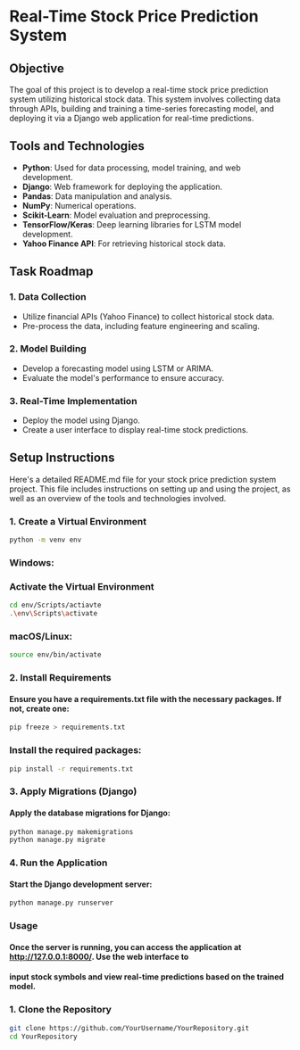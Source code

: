 
# Real-Time Stock Price Prediction System

## Objective

The goal of this project is to develop a real-time stock price prediction system utilizing historical stock data. This system involves collecting data through APIs, building and training a time-series forecasting model, and deploying it via a Django web application for real-time predictions.

## Tools and Technologies

- **Python**: Used for data processing, model training, and web development.
- **Django**: Web framework for deploying the application.
- **Pandas**: Data manipulation and analysis.
- **NumPy**: Numerical operations.
- **Scikit-Learn**: Model evaluation and preprocessing.
- **TensorFlow/Keras**: Deep learning libraries for LSTM model development.
- **Yahoo Finance API**: For retrieving historical stock data.

## Task Roadmap

### 1. Data Collection
- Utilize financial APIs (Yahoo Finance) to collect historical stock data.
- Pre-process the data, including feature engineering and scaling.

### 2. Model Building
- Develop a forecasting model using LSTM or ARIMA.
- Evaluate the model's performance to ensure accuracy.

### 3. Real-Time Implementation
- Deploy the model using Django.
- Create a user interface to display real-time stock predictions.

## Setup Instructions

Here's a detailed README.md file for your stock price prediction system project. This file includes instructions on setting up and using the project, as well as an overview of the tools and technologies involved.


### 1. Create a Virtual Environment
```bash
python -m venv env
```

### Windows:
### Activate the Virtual Environment
```bash
cd env/Scripts/actiavte
.\env\Scripts\activate
```
### macOS/Linux:
```bash
source env/bin/activate
```

### 2. Install Requirements
#### Ensure you have a requirements.txt file with the necessary packages. If not, create one:
```bash
pip freeze > requirements.txt
```
### Install the required packages:
```bash
pip install -r requirements.txt
```

### 3. Apply Migrations (Django)
#### Apply the database migrations for Django:
```bash
python manage.py makemigrations
python manage.py migrate
```

### 4. Run the Application
#### Start the Django development server:
```bash
python manage.py runserver
```

### Usage
#### Once the server is running, you can access the application at http://127.0.0.1:8000/. Use the web interface to 
#### input stock symbols and view real-time predictions based on the trained model.

### 1. Clone the Repository

```bash
git clone https://github.com/YourUsername/YourRepository.git
cd YourRepository



